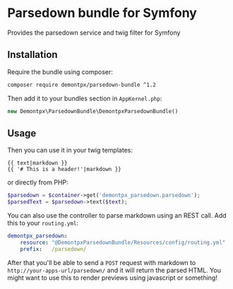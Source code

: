 # Parsedown bundle for Symfony

Provides the parsedown service and twig filter for Symfony

## Installation

Require the bundle using composer:

```bash
composer require demontpx/parsedown-bundle ^1.2
```

Then add it to your bundles section in `AppKernel.php`:

```php
new Demontpx\ParsedownBundle\DemontpxParsedownBundle()
```

## Usage

Then you can use it in your twig templates:

```twig
{{ text|markdown }}
{{ '# This is a header!'|markdown }}
```

or directly from PHP:

```php
$parsedown = $container->get('demontpx_parsedown.parsedown');
$parsedText = $parsedown->text($text);
```

You can also use the controller to parse markdown using an REST call. Add this to your `routing.yml`:

```yml
demontpx_parsedown:
    resource: "@DemontpxParsedownBundle/Resources/config/routing.yml"
    prefix:   /parsedown/
```

After that you'll be able to send a `POST` request with markdown to `http://your-apps-url/parsedown/` and it will return the parsed HTML. You might want to use this to render previews using javascript or something!
